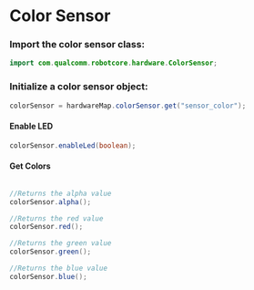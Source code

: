 # Color Sensor

  ### Import the color sensor class:
  
  ```java
  import com.qualcomm.robotcore.hardware.ColorSensor;
  ```
  
  ### Initialize a color sensor object:
  
  ```java
  colorSensor = hardwareMap.colorSensor.get("sensor_color");
  ```
  
  #### Enable LED
  ```java
  colorSensor.enableLed(boolean);
  ```
  
  #### Get Colors
  ```java
  
  //Returns the alpha value
  colorSensor.alpha();
  
  //Returns the red value
  colorSensor.red();
  
  //Returns the green value
  colorSensor.green();
  
  //Returns the blue value
  colorSensor.blue();
  ```
